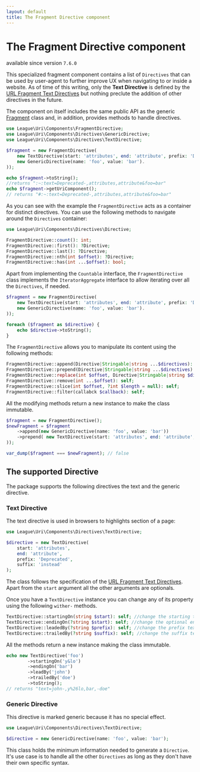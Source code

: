 ```yaml
---
layout: default
title: The Fragment Directive component
---
```


# The Fragment Directive component

<p class="message-notice">available since version <code>7.6.0</code></p>

This specialized fragment component contains a list of `Directives` that can be used by user-agent
to further improve UX when navigating to or inside a website. As of time of this writing, only
the **Text Directive** is defined by the [URL Fragment Text Directives](https://wicg.github.io/scroll-to-text-fragment/)
but nothing preclute the addition of other directives in the future.

The component on itself includes the same public API as the generic [Fragment](/components/7.0/fragment/) class
and, in addition, provides methods to handle directives.

```php
use League\Uri\Components\FragmentDirective;
use League\Uri\Components\Directives\GenericDirective;
use League\Uri\Components\Directives\TextDirective;

$fragment = new FragmentDirective(
    new TextDirective(start: 'attributes', end: 'attribute', prefix: 'Deprecated'),
    new GenericDirective(name: 'foo', value: 'bar').
));

echo $fragment->toString();
//returns ":~:text=Deprecated-,attributes,attribute&foo=bar"
echo $fragment->getUriComponent();
// returns "#:~:text=Deprecated-,attributes,attribute&foo=bar"
```
As you can see with the example the `FragmentDirective` acts as a container for distinct directives.
You can use the following methods to navigate around the `Directives` container:

```php
use League\Uri\Components\Directives\Directive;

FragmentDirective::count(): int;
FragmentDirective::first(): ?Directive;
FragmentDirective::last(): ?Directive;
FragmentDirective::nth(int $offset): ?Directive;
FragmentDirective::has(int ...$offset): bool;
```
Apart from implementing the `Countable` interface, the `FragmentDirective` class implements
the `IteratorAggregate` interface to allow iterating over all the `Directives`, if needed.

```php
$fragment = new FragmentDirective(
    new TextDirective(start: 'attributes', end: 'attribute', prefix: 'Deprecated'),
    new GenericDirective(name: 'foo', value: 'bar').
));

foreach ($fragment as $directive) {
    echo $directive->toString();
}
```

The `FragmentDirective` allows you to manipulate its content using the following methods:

```php
FragmentDirective::append(Directive|Stringable|string ...$directives): self;
FragmentDirective::prepend(Directive|Stringable|string ...$directives): self;
FragmentDirective::replace(int $offset, Directive|Stringable|string $directive): self;
FragmentDirective::remove(int ...$offset): self;
FragmentDirective::slice(int $offset, ?int $length = null): self;
FragmentDirective::filter(callabck $callback): self;
```

<p class="message-notice">All the modifying methods return a new instance to make the class immutable.</p>

```php
$fragment = new FragmentDirective();
$newFragment = $fragment
    ->append(new GenericDirective(name: 'foo', value: 'bar'))
    ->prepend( new TextDirective(start: 'attributes', end: 'attribute', prefix: 'Deprecated'))
));

var_dump($fragment === $newFragment); // false
```

## The supported Directive

The package supports the following directives the text and the generic directive.

### Text Directive

The text directive is used in browsers to highlights section of a page:

```php
use League\Uri\Components\Directives\TextDirective;

$directive = new TextDirective(
    start: 'attributes',
    end: 'attribute',
    prefix: 'Deprecated',
    suffix: 'instead'
);
```
The class follows the specification of the [URL Fragment Text Directives](https://wicg.github.io/scroll-to-text-fragment/).
Apart from the `start` argument all the other arguments are optionals.

Once you have a `TextDirective` instance you can change any of its property using the following `wither-` methods.

```php
TextDirective::startingOn(string $start): self; //change the starting text
TextDirective::endingOn(?string $start): self; //change the optional ending text
TextDirective::leadedBy(?string $prefix): self; //change the prefix text
TextDirective::trailedBy(?string $suffix): self; //change the suffix text
```

All the methods return a new instance making the class immutable.

```php
echo new TextDirective('foo')
        ->startingOn('y&lo')
        ->endingOn('bar')
        ->leadBy('john')
        ->trailedBy('doe')
        ->toString();
// returns "text=john-,y%26lo,bar,-doe"
```

### Generic Directive

This directive is marked generic because it has no special effect.

```php
use League\Uri\Components\Directives\TextDirective;

$directive = new GenericDirective(name: 'foo', value: 'bar');
```

This class holds the minimum information needed to generate a `Directive`. It's use case
is to handle all the other `Directives` as long as they don't have their own specific syntax.
